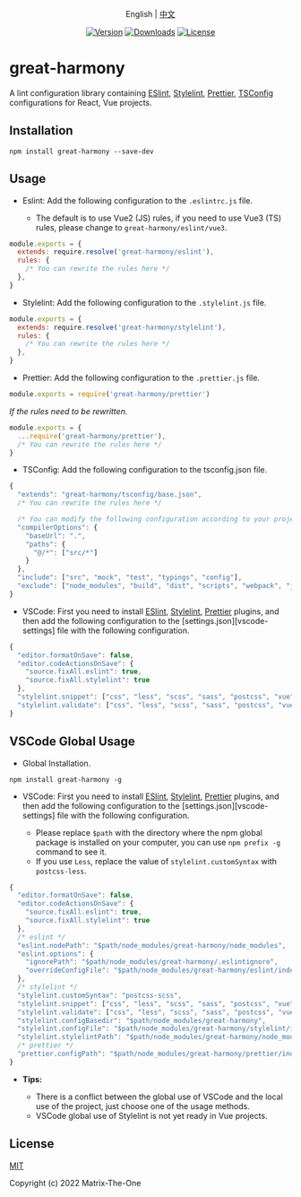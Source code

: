 <p align="center">
  English | <a href="./docs/README.zh-CN.md">中文</a>
</p>

<p align="center">
  <a href="https://www.npmjs.com/package/great-harmony"><img src="https://img.shields.io/npm/v/great-harmony.svg?sanitize=true" alt="Version"></a>
  <a href="https://npmcharts.com/compare/great-harmony?minimal=true"><img src="https://img.shields.io/npm/dm/great-harmony.svg?sanitize=true" alt="Downloads"></a>
  <a href="https://www.npmjs.com/package/great-harmony"><img src="https://img.shields.io/npm/l/great-harmony.svg?sanitize=true" alt="License"></a>
</p>

# great-harmony

A lint configuration library containing [ESlint], [Stylelint], [Prettier], [TSConfig] configurations for React, Vue projects.

## Installation

```shell
npm install great-harmony --save-dev
```

## Usage

- Eslint: Add the following configuration to the `.eslintrc.js` file.

  - The default is to use Vue2 (JS) rules, if you need to use Vue3 (TS) rules, please change to `great-harmony/eslint/vue3`.

```js
module.exports = {
  extends: require.resolve('great-harmony/eslint'),
  rules: {
    /* You can rewrite the rules here */
  },
}
```

- Stylelint: Add the following configuration to the `.stylelint.js` file.

```js
module.exports = {
  extends: require.resolve('great-harmony/stylelint'),
  rules: {
    /* You can rewrite the rules here */
  },
}
```

- Prettier: Add the following configuration to the `.prettier.js` file.

```js
module.exports = require('great-harmony/prettier')
```

_If the rules need to be rewritten._

```js
module.exports = {
  ...require('great-harmony/prettier'),
  /* You can rewrite the rules here */
}
```

- TSConfig: Add the following configuration to the tsconfig.json file.

```js
{
  "extends": "great-harmony/tsconfig/base.json",
  /* You can rewrite the rules here */

  /* You can modify the following configuration according to your project */
  "compilerOptions": {
    "baseUrl": ".",
    "paths": {
      "@/*": ["src/*"]
    }
  },
  "include": ["src", "mock", "test", "typings", "config"],
  "exclude": ["node_modules", "build", "dist", "scripts", "webpack", "jest"]
}
```

- VSCode: First you need to install [ESlint][vscode-eslint], [Stylelint][vscode-stylelint], [Prettier][vscode-prettier] plugins, and then add the following configuration to the [settings.json][vscode- settings] file with the following configuration.

```js
{
  "editor.formatOnSave": false,
  "editor.codeActionsOnSave": {
    "source.fixAll.eslint": true,
    "source.fixAll.stylelint": true
  },
  "stylelint.snippet": ["css", "less", "scss", "sass", "postcss", "vue"],
  "stylelint.validate": ["css", "less", "scss", "sass", "postcss", "vue"]
}
```

## VSCode Global Usage

- Global Installation.

```shell
npm install great-harmony -g
```

- VSCode: First you need to install [ESlint][vscode-eslint], [Stylelint][vscode-stylelint], [Prettier][vscode-prettier] plugins, and then add the following configuration to the [settings.json][vscode- settings] file with the following configuration.

  - Please replace `$path` with the directory where the npm global package is installed on your computer, you can use `npm prefix -g` command to see it.
  - If you use `Less`, replace the value of `stylelint.customSyntax` with `postcss-less`.

```js
{
  "editor.formatOnSave": false,
  "editor.codeActionsOnSave": {
    "source.fixAll.eslint": true,
    "source.fixAll.stylelint": true
  },
  /* eslint */
  "eslint.nodePath": "$path/node_modules/great-harmony/node_modules",
  "eslint.options": {
    "ignorePath": "$path/node_modules/great-harmony/.eslintignore",
    "overrideConfigFile": "$path/node_modules/great-harmony/eslint/index.js"
  },
  /* stylelint */
  "stylelint.customSyntax": "postcss-scss",
  "stylelint.snippet": ["css", "less", "scss", "sass", "postcss", "vue"],
  "stylelint.validate": ["css", "less", "scss", "sass", "postcss", "vue"],
  "stylelint.configBasedir": "$path/node_modules/great-harmony",
  "stylelint.configFile": "$path/node_modules/great-harmony/stylelint/index.js",
  "stylelint.stylelintPath": "$path/node_modules/great-harmony/node_modules/stylelint",
  /* prettier */
  "prettier.configPath": "$path/node_modules/great-harmony/prettier/index.js"
}
```

- **Tips:**

  - There is a conflict between the global use of VSCode and the local use of the project, just choose one of the usage methods.
  - VSCode global use of Stylelint is not yet ready in Vue projects.

## License

[MIT](https://opensource.org/licenses/MIT)

Copyright (c) 2022 Matrix-The-One

[eslint]: https://eslint.org/
[stylelint]: https://stylelint.io/
[prettier]: https://prettier.io/
[tsconfig]: https://www.typescriptlang.org/tsconfig
[vscode-eslint]: https://marketplace.visualstudio.com/items?itemName=dbaeumer.vscode-eslint
[vscode-stylelint]: https://marketplace.visualstudio.com/items?itemName=stylelint.vscode-stylelint
[vscode-prettier]: https://marketplace.visualstudio.com/items?itemName=esbenp.prettier-vscode
[vscode-settings]: https://code.visualstudio.com/docs/getstarted/settings
